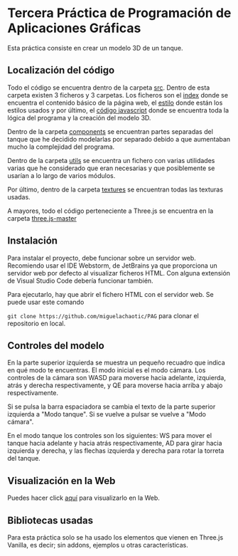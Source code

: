 # Tercera Práctica de Programación de Aplicaciones Gráficas
Esta práctica consiste en crear un modelo 3D de un tanque.

## Localización del código

Todo el código se encuentra dentro de la carpeta [src](./src). Dentro de esta carpeta
existen 3 ficheros y 3 carpetas. Los ficheros son el [index](./src/index.html) donde
se encuentra el contenido básico de la página web, el [estilo](./src/style.css) donde 
están los estilos usados y por último, el [código javascript](./src/tanque.js) donde
se encuentra toda la lógica del programa y la creación del modelo 3D.

Dentro de la carpeta [components](src/components) se encuentran partes separadas del tanque
que he decidido modelarlas por separado debido a que aumentaban mucho la complejidad del programa.

Dentro de la carpeta [utils](src/utils) se encuentra un fichero con varias utilidades varias
que he considerado que eran necesarias y que posiblemente se usarían a lo largo de varios módulos.

Por último, dentro de la carpeta [textures](src/textures) se encuentran todas las texturas usadas.

A mayores, todo el código perteneciente a Three.js se encuentra en la carpeta 
[three.js-master](three.js-master)

## Instalación
Para instalar el proyecto, debe funcionar sobre un servidor web. Recomiendo usar el IDE Webstorm, de JetBrains ya que proporciona un servidor web por defecto al visualizar ficheros HTML. Con alguna extensión de Visual Studio Code debería funcionar también.

Para ejecutarlo, hay que abrir el fichero HTML con el servidor web.
Se puede usar este comando

`git clone https://github.com/miguelachaotic/PAG` para clonar el repositorio en local.

## Controles del modelo
En la parte superior izquierda se muestra un pequeño recuadro que indica en qué modo te encuentras. El modo inicial es el modo cámara.
Los controles de la cámara son WASD para moverse hacia adelante, izquierda, atrás y derecha respectivamente, y QE para moverse hacia arriba y abajo respectivamente.

Si se pulsa la barra espaciadora se cambia el texto de la parte superior izquierda a "Modo tanque". Si se vuelve a pulsar se vuelve a "Modo cámara".

En el modo tanque los controles son los siguientes: WS para mover el tanque hacia adelante y hacia atrás respectivamente, AD para girar hacia izquierda y derecha, y las flechas izquierda y derecha para rotar la torreta del tanque.

## Visualización en la Web

Puedes hacer click <a href="https://miguelachaotic.github.io/PAG/src/index.html" target="_blank">aquí</a> para visualizarlo en la Web.

## Bibliotecas usadas

Para esta práctica solo se ha usado los elementos que vienen en Three.js Vanilla, es decir;
sin addons, ejemplos u otras características. 
